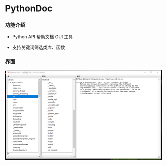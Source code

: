 # PythonDoc

### 功能介绍

* Python API 帮助文档 GUI 工具

* 支持关键词筛选类库、函数


### 界面
![](https://raw.githubusercontent.com/1572766337/pythonDoc/master/play.png)  

